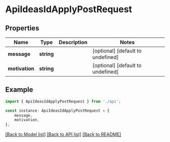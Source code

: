 # ApiIdeasIdApplyPostRequest


## Properties

Name | Type | Description | Notes
------------ | ------------- | ------------- | -------------
**message** | **string** |  | [optional] [default to undefined]
**motivation** | **string** |  | [optional] [default to undefined]

## Example

```typescript
import { ApiIdeasIdApplyPostRequest } from './api';

const instance: ApiIdeasIdApplyPostRequest = {
    message,
    motivation,
};
```

[[Back to Model list]](../README.md#documentation-for-models) [[Back to API list]](../README.md#documentation-for-api-endpoints) [[Back to README]](../README.md)
